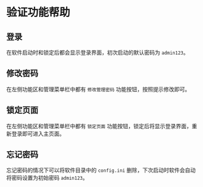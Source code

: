 # 验证功能帮助

## 登录

在软件启动时和锁定后都会显示登录界面，初次启动的默认密码为 `admin123`。

## 修改密码

在左侧功能区和管理菜单栏中都有 `修改管理密码` 功能按钮，按照提示修改即可。

## 锁定页面

在左侧功能区和管理菜单栏中都有 `锁定页面` 功能按钮，锁定后将显示登录界面，重新登录即可进入主页面。

## 忘记密码

忘记密码的情况下可以将软件目录中的 `config.ini` 删除，下次启动时软件会自动将密码设置为初始密码 `admin123`。
